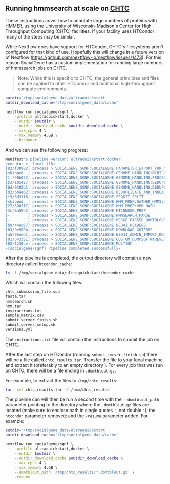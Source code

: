 ## Running hmmsearch at scale on [CHTC](https://chtc.cs.wisc.edu/)

These instructions cover how to annotate large numbers of proteins with HMMER, using the University of Wisconsin-Madison's Center for High Throughput Computing (CHTC) facilities. If your facility uses HTCondor many of the steps may be similar.

While Nextflow does have support for HTCondor, CHTC's filesystems aren't configured for that kind of use. Hopefully this will change in a future version of Nextflow (https://github.com/nextflow-io/nextflow/issues/1473). For this reason SocialGene has a custom implementation for running large numbers of hmmsearch jobs on CHTC.

> Note: While this is specific to CHTC, the general principles and files can be applied to other HTCondor and additional high-throughput compute environments.

```bash
outdir='/tmp/socialgene_data/ultraquickstart'
outdir_download_cache='/tmp/socialgene_data/cache'

nextflow run socialgene/sgnf \
    -profile ultraquickstart,docker \
    --outdir $outdir \
    --outdir_download_cache $outdir_download_cache \
    --max_cpus 4 \
    --max_memory 4.GB \
    --htcondor 
```

And we can see the following progress:

```bash
Manifest's pipeline version: ultraquickstart,docker
executor >  local (18)
[82/f30982] process > SOCIALGENE_SGNF:SOCIALGENE:PARAMETER_EXPORT_FOR_NEO4J                                   [100%] 1 of 1 ✔
[skipped  ] process > SOCIALGENE_SGNF:SOCIALGENE:GENOME_HANDLING:NCBI_GENOME_DOWNLOAD                         [100%] 1 of 1, stored: 1 ✔
[1f/90b022] process > SOCIALGENE_SGNF:SOCIALGENE:GENOME_HANDLING:PROCESS_GENBANK_FILES (1)                    [100%] 1 of 1 ✔
[b3/185427] process > SOCIALGENE_SGNF:SOCIALGENE:GENOME_HANDLING:DEDUPLICATE_GENOMIC_INFO (assembly_to_locus) [100%] 5 of 5 ✔
[6d/9382b1] process > SOCIALGENE_SGNF:SOCIALGENE:GENOME_HANDLING:DEDUPLICATE_PROTEIN_INFO (protein_ids)       [100%] 2 of 2 ✔
[d2/bbae62] process > SOCIALGENE_SGNF:SOCIALGENE:DEDUPLICATE_AND_INDEX_FASTA                                  [100%] 1 of 1 ✔
[f9/6d31f6] process > SOCIALGENE_SGNF:SOCIALGENE:SEQKIT_SPLIT                                                 [100%] 1 of 1 ✔
[skipped  ] process > SOCIALGENE_SGNF:SOCIALGENE:HMM_PREP:GATHER_HMMS:DOWNLOAD_HMM_DATABASE (amrfinder)       [100%] 1 of 1, stored: 1 ✔
[27/690ff7] process > SOCIALGENE_SGNF:SOCIALGENE:HMM_PREP:HMM_HASH                                            [100%] 1 of 1 ✔
[3c/6a59e2] process > SOCIALGENE_SGNF:SOCIALGENE:HTCONDOR_PREP                                                [100%] 1 of 1 ✔
[-        ] process > SOCIALGENE_SGNF:SOCIALGENE:HMMSEARCH_PARSE                                              -
[-        ] process > SOCIALGENE_SGNF:SOCIALGENE:MERGE_PARSED_DOMTBLOUT                                       -
[b9/44ec67] process > SOCIALGENE_SGNF:SOCIALGENE:NEO4J_HEADERS                                                [100%] 1 of 1 ✔
[83/9e580b] process > SOCIALGENE_SGNF:SOCIALGENE:DOWNLOAD_GOTERMS                                             [100%] 1 of 1 ✔
[a5/95eed1] process > SOCIALGENE_SGNF:SOCIALGENE:NEO4J_ADMIN_IMPORT_DRYRUN (Building Neo4j database)          [100%] 1 of 1 ✔
[01/543381] process > SOCIALGENE_SGNF:SOCIALGENE:CUSTOM_DUMPSOFTWAREVERSIONS (1)                              [100%] 1 of 1 ✔
[02/1230ce] process > SOCIALGENE_SGNF:SOCIALGENE:MULTIQC                                                      [100%] 1 of 1 ✔
-[socialgene/sgnf] Pipeline completed successfully-
```


After the pipeline is completed, the output directory will contain a new directory called `htcondor_cache`:

```bash
ls -l /tmp/socialgene_data/ultraquickstart/htcondor_cache
```

Which will contain the following files:

```bash
chtc_submission_file.sub
fasta.tar
hmmsearch.sh
hmm.tar
instructions.txt
sample_matrix.csv
submit_server_finish.sh
submit_server_setup.sh
versions.yml
```


The `instructions.txt` file will contain the instructions to submit the job on CHTC.

After the last step on HTCondor (running `submit_server_finish.sh`) there will be a file called `chtc_results.tar`. Transfer the file to your local machine and extract it (preferably to an empty directory ). For every job that was run on CHTC, there will be a file ending in `.domtblout.gz`. 

For example, to extract the files to `/tmp/chtc_results`:

```bash
tar -xvf chtc_results.tar -C /tmp/chtc_results
```

The pipeline can will then be run a second time with the `--domtblout_path` parameter pointing to the directory where the `.domtblout.gz` files are located (make sure to enclose path in single quotes `'`, not double `"`); the `--htcondor` parameter removed; and the `-resume` parameter added. For example:


```bash
outdir='/tmp/socialgene_data/ultraquickstart'
outdir_download_cache='/tmp/socialgene_data/cache'

nextflow run socialgene/sgnf \
    -profile ultraquickstart,docker \
    --outdir $outdir \
    --outdir_download_cache $outdir_download_cache \
    --max_cpus 4 \
    --max_memory 4.GB \
    --domtblout_path '/tmp/chtc_results/*.domtblout.gz' \
    -resume
```
